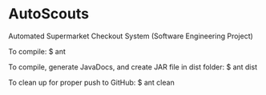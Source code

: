 # AutoScouts
Automated Supermarket Checkout System (Software Engineering Project)


To compile:
$ ant

To compile, generate JavaDocs, and create JAR file in dist folder:
$ ant dist

To clean up for proper push to GitHub:
$ ant clean

